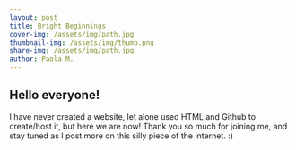 ```yaml
---
layout: post
title: Bright Beginnings
cover-img: /assets/img/path.jpg
thumbnail-img: /assets/img/thumb.png
share-img: /assets/img/path.jpg
author: Paola M.
---
```


## Hello everyone! 

I have never created a website, let alone used HTML and Github to create/host it, but here we are now! Thank you so much for joining me, and stay tuned as I post more on this silly piece of the internet. :)

